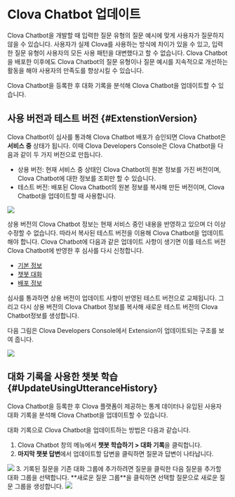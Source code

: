 # Clova Chatbot 업데이트

Clova Chatbot을 개발할 때 입력한 질문 유형의 질문 예시에 맞게 사용자가 질문하지 않을 수 있습니다. 사용자가 실제 Clova를 사용하는 방식에 차이가 있을 수 있고, 입력한 질문 유형이 사용자의 모든 사용 패턴을 대변했다고 할 수 없습니다. Clova Chatbot을 배포한 이후에도 Clova Chatbot의 질문 유형이나 질문 예시를 지속적으로 개선하는 활동을 해야 사용자의 만족도를 향상시킬 수 있습니다.

Clova Chatbot을 등록한 후 대화 기록을 분석해 Clova Chatbot을 업데이트할 수 있습니다.

## 사용 버전과 테스트 버전 {#ExtenstionVersion}

Clova Chatbot이 심사를 통과해 Clova Chatbot 배포가 승인되면 Clova Chatbot은 **서비스 중** 상태가 됩니다. 이때 Clova Developers Console은 Clova Chatbot을 다음과 같이 두 가지 버전으로 만듭니다.

* 상용 버전: 현재 서비스 중 상태인 Clova Chatbot의 원본 정보를 가진 버전이며, Clova Chatbot에 대한 정보를 조회만 할 수 있습니다.
* 테스트 버전: 배포된 Clova Chatbot의 원본 정보를 복사해 만든 버전이며, Clova Chatbot을 업데이트할 때 사용합니다.

![](/DevConsole/Resources/Images/DevConsole-Extension_List_After_Submission.png)

상용 버전의 Clova Chatbot 정보는 현재 서비스 중인 내용을 반영하고 있으며 더 이상 수정할 수 없습니다. 따라서 복사된 테스트 버전을 이용해 Clova Chatbot을 업데이트해야 합니다. Clova Chatbot에 다음과 같은 업데이트 사항이 생기면 이를 테스트 버전 Clova Chatbot에 반영한 후 심사를 다시 신청합니다.

* [기본 정보](/DevConsole/Guides/CEK/Register_Chatbot_Extension.md#InputExtensionInfo)
* [챗봇 대화](/DevConsole/Guides/CEK/Register_Interaction_Model.md)
* [배포 정보](/DevConsole/Guides/CEK/Deploy_Chatbot_Extension.md)

심사를 통과하면 상용 버전이 업데이트 사항이 반영된 테스트 버전으로 교체됩니다. 그리고 다시 상용 버전의 Clova Chatbot 정보를 복사해 새로운 테스트 버전의 Clova Chatbot정보를 생성합니다.

다음 그림은 Clova Developers Console에서 Extension이 업데이트되는 구조를 보여 줍니다.

![](/DevConsole/Resources/Images/DevConsole-Branch_Chart_For_Extension_Update.png)

## 대화 기록을 사용한 챗봇 학습 {#UpdateUsingUtteranceHistory}

Clova Chatbot을 등록한 후 Clova 플랫폼이 제공하는 통계 데이터나 유입된 사용자 대화 기록을 분석해 Clova Chatbot을 업데이트할 수 있습니다.

대화 기록으로 Clova Chatbot을 업데이트하는 방법은 다음과 같습니다.

1. Clova Chatbot 창의 메뉴에서 **챗봇 학습하기 > 대화 기록**을 클릭합니다.
2. **마지막 챗봇 답변**에서 업데이트할 답변을 클릭하면 질문과 답변이 나타납니다.  
<img src="/DevConsole/Resources/Images/Utterance_History_1.png" />
3. 기록된 질문을 기존 대화 그룹에 추가하려면 질문을 클릭한 다음 질문을 추가할 대화 그룹을 선택합니다. **새로운 질문 그룹**을 클릭하면 선택할 질문으로 새로운 질문 그룹을 생성합니다.  
<img src="/DevConsole/Resources/Images/Utterance_History_2.png" />

